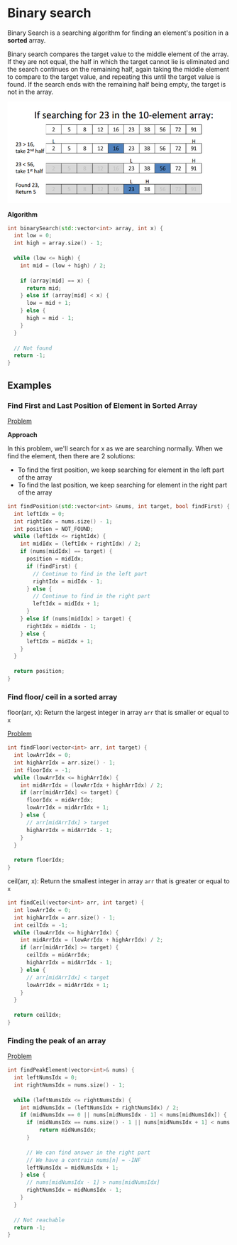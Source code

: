 # Binary search

Binary Search is a searching algorithm for finding an element's position in a **sorted** array.

Binary search compares the target value to the middle element of the array. If they are not equal, the half in which the target cannot lie is eliminated and the search continues on the remaining half, again taking the middle element to compare to the target value, and repeating this until the target value is found. If the search ends with the remaining half being empty, the target is not in the array.

![](../assets/images/algorithms/binary_search.png)

**Algorithm**

```cpp
int binarySearch(std::vector<int> array, int x) {
  int low = 0;
  int high = array.size() - 1;

  while (low <= high) {
    int mid = (low + high) / 2;

    if (array[mid] == x) {
      return mid;
    } else if (array[mid] < x) {
      low = mid + 1;
    } else {
      high = mid - 1;
    }
  }

  // Not found
  return -1;
}
```

## Examples

### Find First and Last Position of Element in Sorted Array

[Problem](https://leetcode.com/problems/find-first-and-last-position-of-element-in-sorted-array/)

**Approach**

In this problem, we'll search for x as we are searching normally. When we find the element, then there are 2 solutions:

- To find the first position, we keep searching for element in the left part of the array
- To find the last position, we keep searching for element in the right part of the array

```cpp
int findPosition(std::vector<int> &nums, int target, bool findFirst) {
  int leftIdx = 0;
  int rightIdx = nums.size() - 1;
  int position = NOT_FOUND;
  while (leftIdx <= rightIdx) {
    int midIdx = (leftIdx + rightIdx) / 2;
    if (nums[midIdx] == target) {
      position = midIdx;
      if (findFirst) {
        // Continue to find in the left part
        rightIdx = midIdx - 1;
      } else {
        // Continue to find in the right part
        leftIdx = midIdx + 1;
      }
    } else if (nums[midIdx] > target) {
      rightIdx = midIdx - 1;
    } else {
      leftIdx = midIdx + 1;
    }
  }

  return position;
}
```

### Find floor/ ceil in a sorted array

floor(arr, x): Return the largest integer in array `arr` that is smaller or equal to `x`

[Problem](https://practice.geeksforgeeks.org/problems/floor-in-a-sorted-array-1587115620/1/)

```cpp
int findFloor(vector<int> arr, int target) {
  int lowArrIdx = 0;
  int highArrIdx = arr.size() - 1;
  int floorIdx = -1;
  while (lowArrIdx <= highArrIdx) {
    int midArrIdx = (lowArrIdx + highArrIdx) / 2;
    if (arr[midArrIdx] <= target) {
      floorIdx = midArrIdx;
      lowArrIdx = midArrIdx + 1;
    } else {
      // arr[midArrIdx] > target
      highArrIdx = midArrIdx - 1;
    }
  }

  return floorIdx;
}
```

ceil(arr, x): Return the smallest integer in array `arr` that is greater or equal to `x`

```cpp
int findCeil(vector<int> arr, int target) {
  int lowArrIdx = 0;
  int highArrIdx = arr.size() - 1;
  int ceilIdx = -1;
  while (lowArrIdx <= highArrIdx) {
    int midArrIdx = (lowArrIdx + highArrIdx) / 2;
    if (arr[midArrIdx] >= target) {
      ceilIdx = midArrIdx;
      highArrIdx = midArrIdx - 1;
    } else {
      // arr[midArrIdx] < target
      lowArrIdx = midArrIdx + 1;
    }
  }

  return ceilIdx;
}
```

### Finding the peak of an array

[Problem](https://leetcode.com/problems/find-peak-element/)

```cpp
int findPeakElement(vector<int>& nums) {
  int leftNumsIdx = 0;
  int rightNumsIdx = nums.size() - 1;
  
  while (leftNumsIdx <= rightNumsIdx) {
    int midNumsIdx = (leftNumsIdx + rightNumsIdx) / 2;
    if (midNumsIdx == 0 || nums[midNumsIdx - 1] < nums[midNumsIdx]) {
      if (midNumsIdx == nums.size() - 1 || nums[midNumsIdx + 1] < nums[midNumsIdx]) {
          return midNumsIdx;
      }
      
      // We can find answer in the right part
      // We have a contrain nums[n] = -INF
      leftNumsIdx = midNumsIdx + 1;
    } else {
      // nums[midNumsIdx - 1] > nums[midNumsIdx]
      rightNumsIdx = midNumsIdx - 1;
    }
  }
  
  // Not reachable
  return -1;
}
```
